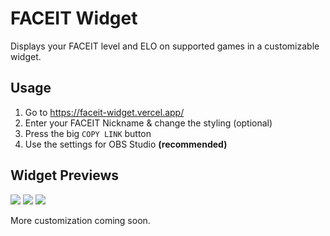 # FACEIT Widget

Displays your FACEIT level and ELO on supported games in a customizable widget.

## Usage
1) Go to https://faceit-widget.vercel.app/
2) Enter your FACEIT Nickname & change the styling (optional)
3) Press the big `COPY LINK` button
4) Use the settings for OBS Studio **(recommended)**

## Widget Previews
<p>
  <a href="https://faceit-widget.vercel.app/widget-editor?user=FrozenBag&game=cs2&background-color=1a1a1d&text-color=ffffff&border-radius=24" alt="Widget Example">
      <img src="https://github.com/jelolul/faceit-tracker/assets/57115853/ae02d8fc-1731-49db-b622-fa349bf5d857" /></a>
  <a href="https://faceit-widget.vercel.app/widget-editor?user=jelolul&game=cs2&background-color=eeeeee&text-color=000000&border-radius=24" alt="Widget Example">
      <img src="https://github.com/jelolul/faceit-tracker/assets/57115853/13a3e2b9-9556-41c0-936c-51b72db4189b" /></a>
  <a href="https://faceit-widget.vercel.app/widget-editor?user=s1mple&game=cs2&background-color=ff5500&text-color=ffffff&border-radius=5" alt="Widget Example">
      <img src="https://github.com/jelolul/faceit-tracker/assets/57115853/ad642b40-8e4b-46bb-9444-668bcfc9a313" /></a>
  <p>
    More customization coming soon.
  </p>
</p>
